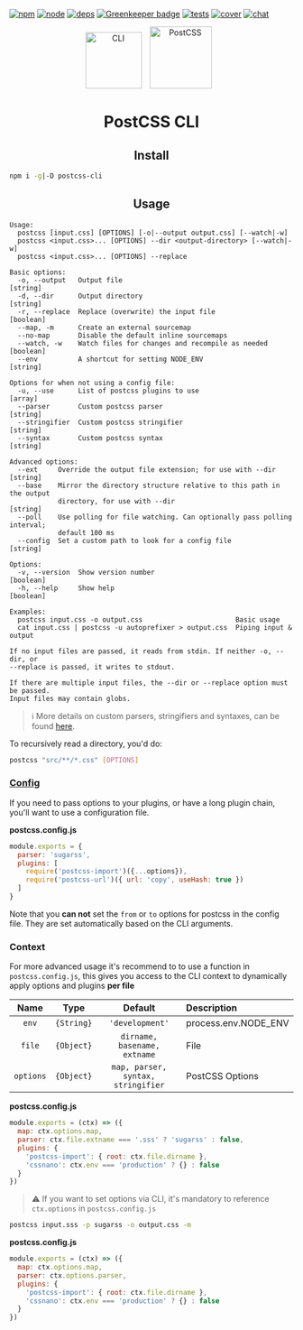 [![npm][npm]][npm-url]
[![node][node]][node-url]
[![deps][deps]][deps-url]
[![Greenkeeper badge](https://badges.greenkeeper.io/postcss/postcss-cli.svg)](https://greenkeeper.io/)
[![tests][tests]][tests-url]
[![cover][cover]][cover-url]
[![chat][chat]][chat-url]

<div align="center">
  <img width="100" height="100" title="CLI" src="http://postcss.github.io/postcss-cli/logo.svg">
  <a href="https://github.com/postcss/postcss">
    <img width="110" height="110" title="PostCSS" src="http://postcss.github.io/postcss/logo.svg" hspace="10">
  </a>
  <h1>PostCSS CLI</h1>
</div>

<h2 align="center">Install</h2>

```bash
npm i -g|-D postcss-cli
```

<h2 align="center">Usage</h2>

```
Usage:
  postcss [input.css] [OPTIONS] [-o|--output output.css] [--watch|-w]
  postcss <input.css>... [OPTIONS] --dir <output-directory> [--watch|-w]
  postcss <input.css>... [OPTIONS] --replace

Basic options:
  -o, --output   Output file                                            [string]
  -d, --dir      Output directory                                       [string]
  -r, --replace  Replace (overwrite) the input file                    [boolean]
  --map, -m      Create an external sourcemap
  --no-map       Disable the default inline sourcemaps
  --watch, -w    Watch files for changes and recompile as needed       [boolean]
  --env          A shortcut for setting NODE_ENV                        [string]

Options for when not using a config file:
  -u, --use      List of postcss plugins to use                          [array]
  --parser       Custom postcss parser                                  [string]
  --stringifier  Custom postcss stringifier                             [string]
  --syntax       Custom postcss syntax                                  [string]

Advanced options:
  --ext     Override the output file extension; for use with --dir      [string]
  --base    Mirror the directory structure relative to this path in the output
            directory, for use with --dir                               [string]
  --poll    Use polling for file watching. Can optionally pass polling interval;
            default 100 ms
  --config  Set a custom path to look for a config file                 [string]

Options:
  -v, --version  Show version number                                   [boolean]
  -h, --help     Show help                                             [boolean]

Examples:
  postcss input.css -o output.css                       Basic usage
  cat input.css | postcss -u autoprefixer > output.css  Piping input & output

If no input files are passed, it reads from stdin. If neither -o, --dir, or
--replace is passed, it writes to stdout.

If there are multiple input files, the --dir or --replace option must be passed.
Input files may contain globs.
```

> ℹ️  More details on custom parsers, stringifiers and syntaxes, can be found [here](https://github.com/postcss/postcss#syntaxes).

To recursively read a directory, you'd do:

```bash
postcss "src/**/*.css" [OPTIONS]
```

### [Config](https://github.com/michael-ciniawsky/postcss-load-config)

If you need to pass options to your plugins, or have a long plugin chain, you'll want to use a configuration file.

**postcss.config.js**
```js
module.exports = {
  parser: 'sugarss',
  plugins: [
    require('postcss-import')({...options}),
    require('postcss-url')({ url: 'copy', useHash: true })
  ]
}
```

Note that you **can not** set the `from` or `to` options for postcss in the config file. They are set automatically based on the CLI arguments.

### Context

For more advanced usage it's recommend to to use a function in `postcss.config.js`, this gives you access to the CLI context to dynamically apply options and plugins **per file**

|Name|Type|Default|Description|
|:--:|:--:|:-----:|:----------|
|`env`|`{String}`|`'development'`|process.env.NODE_ENV|
|`file`|`{Object}`|`dirname, basename, extname`|File|
|`options`|`{Object}`|`map, parser, syntax, stringifier`|PostCSS Options|

**postcss.config.js**
```js
module.exports = (ctx) => ({
  map: ctx.options.map,
  parser: ctx.file.extname === '.sss' ? 'sugarss' : false,
  plugins: {
    'postcss-import': { root: ctx.file.dirname },
    'cssnano': ctx.env === 'production' ? {} : false
  }
})
```

> ⚠️  If you want to set options via CLI, it's mandatory to reference `ctx.options` in `postcss.config.js`


```bash
postcss input.sss -p sugarss -o output.css -m
```

**postcss.config.js**
```js
module.exports = (ctx) => ({
  map: ctx.options.map,
  parser: ctx.options.parser,
  plugins: {
    'postcss-import': { root: ctx.file.dirname },
    'cssnano': ctx.env === 'production' ? {} : false
  }
})
```


[npm]: https://img.shields.io/npm/v/postcss-cli.svg
[npm-url]: https://npmjs.com/package/postcss-cli

[node]: https://img.shields.io/node/v/postcss-cli.svg
[node-url]: https://nodejs.org/

[deps]: https://img.shields.io/gemnasium/postcss/postcss-cli.svg
[deps-url]: https://gemnasium.com/postcss/postcss-cli

[tests]: http://img.shields.io/travis/postcss/postcss-cli/master.svg
[tests-url]: https://travis-ci.org/postcss/postcss-cli

[cover]: https://img.shields.io/coveralls/postcss/postcss-cli/master.svg
[cover-url]: https://coveralls.io/github/postcss/postcss-cli

[chat]: https://img.shields.io/gitter/room/postcss/postcss.svg
[chat-url]: https://gitter.im/postcss/postcss

